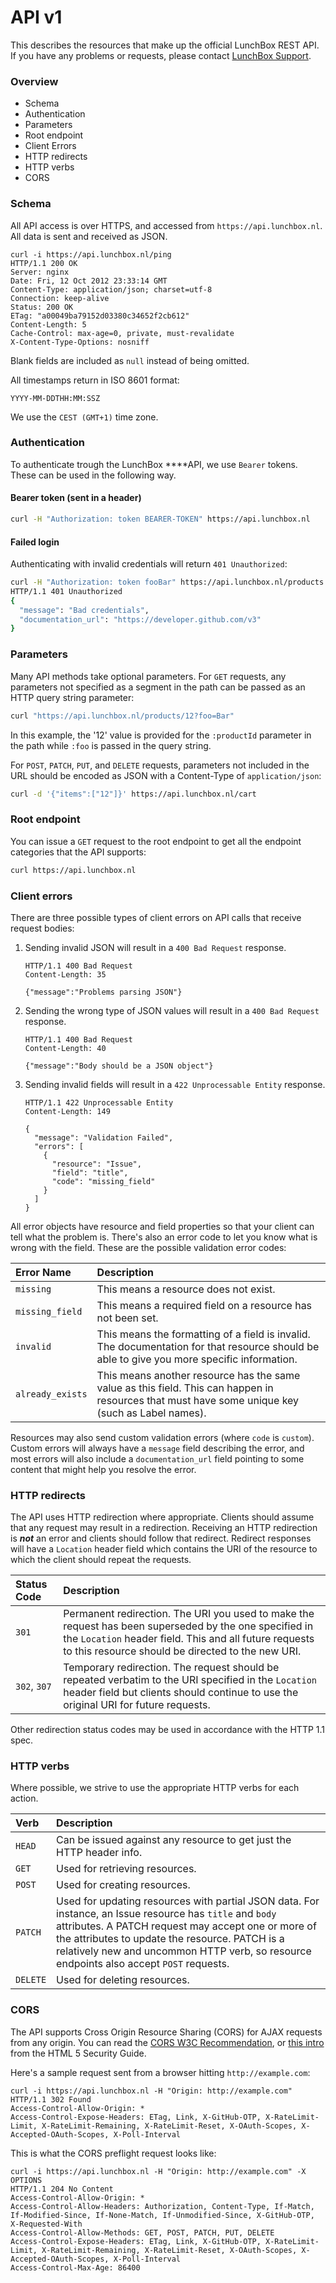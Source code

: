 # API v1

This describes the resources that make up the official LunchBox REST API. If you have any problems or requests, please contact [LunchBox Support](https://lunchbox.nl/contact).

### Overview

* Schema
* Authentication
* Parameters
* Root endpoint
* Client Errors
* HTTP redirects
* HTTP verbs
* CORS

### Schema

All API access is over HTTPS, and accessed from `https://api.lunchbox.nl`. All data is sent and received as JSON.

```http
curl -i https://api.lunchbox.nl/ping
HTTP/1.1 200 OK
Server: nginx
Date: Fri, 12 Oct 2012 23:33:14 GMT
Content-Type: application/json; charset=utf-8
Connection: keep-alive
Status: 200 OK
ETag: "a00049ba79152d03380c34652f2cb612"
Content-Length: 5
Cache-Control: max-age=0, private, must-revalidate
X-Content-Type-Options: nosniff
```

Blank fields are included as `null` instead of being omitted.

All timestamps return in ISO 8601 format:

```text
YYYY-MM-DDTHH:MM:SSZ
```

We use the `CEST (GMT+1)` time zone.

### Authentication

To authenticate trough the LunchBox  ****API, we use `Bearer` tokens. These can be used in the following way.

#### Bearer token \(sent in a header\)

```bash
curl -H "Authorization: token BEARER-TOKEN" https://api.lunchbox.nl
```

#### Failed login

Authenticating with invalid credentials will return `401 Unauthorized`:

```bash
curl -H "Authorization: token fooBar" https://api.lunchbox.nl/products
HTTP/1.1 401 Unauthorized
{
  "message": "Bad credentials",
  "documentation_url": "https://developer.github.com/v3"
}
```

### Parameters

Many API methods take optional parameters. For `GET` requests, any parameters not specified as a segment in the path can be passed as an HTTP query string parameter:

```bash
curl "https://api.lunchbox.nl/products/12?foo=Bar"
```

In this example, the '12' value is provided for the `:productId` parameter in the path while `:foo` is passed in the query string.

For `POST`, `PATCH`, `PUT`, and `DELETE` requests, parameters not included in the URL should be encoded as JSON with a Content-Type of `application/json`:

```bash
curl -d '{"items":["12"]}' https://api.lunchbox.nl/cart
```

### Root endpoint

You can issue a `GET` request to the root endpoint to get all the endpoint categories that the  API supports:

```bash
curl https://api.lunchbox.nl
```

### Client errors

There are three possible types of client errors on API calls that receive request bodies:

1. Sending invalid JSON will result in a `400 Bad Request` response.

   ```http
   HTTP/1.1 400 Bad Request
   Content-Length: 35

   {"message":"Problems parsing JSON"}
   ```

2. Sending the wrong type of JSON values will result in a `400 Bad Request` response.

   ```http
   HTTP/1.1 400 Bad Request
   Content-Length: 40

   {"message":"Body should be a JSON object"}
   ```

3. Sending invalid fields will result in a `422 Unprocessable Entity` response.

   ```http
   HTTP/1.1 422 Unprocessable Entity
   Content-Length: 149

   {
     "message": "Validation Failed",
     "errors": [
       {
         "resource": "Issue",
         "field": "title",
         "code": "missing_field"
       }
     ]
   }
   ```

All error objects have resource and field properties so that your client can tell what the problem is. There's also an error code to let you know what is wrong with the field. These are the possible validation error codes:

| Error Name | Description |
| :--- | :--- |
| `missing` | This means a resource does not exist. |
| `missing_field` | This means a required field on a resource has not been set. |
| `invalid` | This means the formatting of a field is invalid. The documentation for that resource should be able to give you more specific information. |
| `already_exists` | This means another resource has the same value as this field. This can happen in resources that must have some unique key \(such as Label names\). |

Resources may also send custom validation errors \(where `code` is `custom`\). Custom errors will always have a `message` field describing the error, and most errors will also include a `documentation_url` field pointing to some content that might help you resolve the error.

### HTTP redirects

The API uses HTTP redirection where appropriate. Clients should assume that any request may result in a redirection. Receiving an HTTP redirection is _**not**_ an error and clients should follow that redirect. Redirect responses will have a `Location` header field which contains the URI of the resource to which the client should repeat the requests.

| Status Code | Description |
| :--- | :--- |
| `301` | Permanent redirection. The URI you used to make the request has been superseded by the one specified in the `Location` header field. This and all future requests to this resource should be directed to the new URI. |
| `302`, `307` | Temporary redirection. The request should be repeated verbatim to the URI specified in the `Location` header field but clients should continue to use the original URI for future requests. |

Other redirection status codes may be used in accordance with the HTTP 1.1 spec.

### HTTP verbs

Where possible, we strive to use the appropriate HTTP verbs for each action.

| Verb | Description |
| :--- | :--- |
| `HEAD` | Can be issued against any resource to get just the HTTP header info. |
| `GET` | Used for retrieving resources. |
| `POST` | Used for creating resources. |
| `PATCH` | Used for updating resources with partial JSON data. For instance, an Issue resource has `title` and `body` attributes. A PATCH request may accept one or more of the attributes to update the resource. PATCH is a relatively new and uncommon HTTP verb, so resource endpoints also accept `POST` requests. |
| `DELETE` | Used for deleting resources. |

### CORS

The API supports Cross Origin Resource Sharing \(CORS\) for AJAX requests from any origin. You can read the [CORS W3C Recommendation](http://www.w3.org/TR/cors/), or [this intro](http://code.google.com/p/html5security/wiki/CrossOriginRequestSecurity) from the HTML 5 Security Guide.

Here's a sample request sent from a browser hitting `http://example.com`:

```text
curl -i https://api.lunchbox.nl -H "Origin: http://example.com"
HTTP/1.1 302 Found
Access-Control-Allow-Origin: *
Access-Control-Expose-Headers: ETag, Link, X-GitHub-OTP, X-RateLimit-Limit, X-RateLimit-Remaining, X-RateLimit-Reset, X-OAuth-Scopes, X-Accepted-OAuth-Scopes, X-Poll-Interval
```

This is what the CORS preflight request looks like:

```text
curl -i https://api.lunchbox.nl -H "Origin: http://example.com" -X OPTIONS
HTTP/1.1 204 No Content
Access-Control-Allow-Origin: *
Access-Control-Allow-Headers: Authorization, Content-Type, If-Match, If-Modified-Since, If-None-Match, If-Unmodified-Since, X-GitHub-OTP, X-Requested-With
Access-Control-Allow-Methods: GET, POST, PATCH, PUT, DELETE
Access-Control-Expose-Headers: ETag, Link, X-GitHub-OTP, X-RateLimit-Limit, X-RateLimit-Remaining, X-RateLimit-Reset, X-OAuth-Scopes, X-Accepted-OAuth-Scopes, X-Poll-Interval
Access-Control-Max-Age: 86400
```





